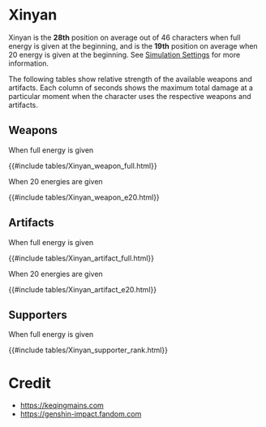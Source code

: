 # Xinyan

Xinyan is the **28th** position on average out of 46
characters when full energy is given at the beginning, and is the
**19th** position on average when 20 energy is given at the
beginning. See [Simulation Settings](./simulation_settings.md) for more
information.

The following tables show relative strength of the available weapons and
artifacts. Each column of seconds shows the maximum total damage at a
particular moment when the character uses the respective weapons and
artifacts.

## Weapons

When full energy is given

{{#include tables/Xinyan_weapon_full.html}}

When 20 energies are given

{{#include tables/Xinyan_weapon_e20.html}}

## Artifacts

When full energy is given

{{#include tables/Xinyan_artifact_full.html}}

When 20 energies are given

{{#include tables/Xinyan_artifact_e20.html}}

## Supporters

When full energy is given

{{#include tables/Xinyan_supporter_rank.html}}

# Credit

- <https://keqingmains.com>
- <https://genshin-impact.fandom.com>
